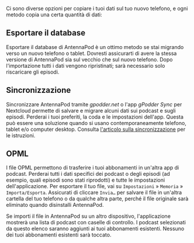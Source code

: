 Ci sono diverse opzioni per copiare i tuoi dati sul tuo nuovo telefono, e ogni
metodo copia una certa quantità di dati:

## Esportare il database

Esportare il database di AntennaPod è un ottimo metodo se stai migrando verso un
nuovo telefono o tablet. Dovresti assicurarti di avere la stessa versione di
AntennaPod sia sul vecchio che sul nuovo telefono. Dopo l'importazione tutti i
dati vengono ripristinati; sarà necessario solo riscaricare gli episodi.

## Sincronizzazione

Sincronizzare AntennaPod tramite *gpodder.net* o l'app *gPodder Sync* per
Nextcloud permette di salvare e migrare alcuni dati sui podcast e sugli episodi.
Perderai i tuoi preferiti, la coda e le impostazioni dell'app. Questa può essere
una soluzione quando si usano contemporaneamente telefono, tablet e/o computer
desktop. Consulta [l'articolo sulla
sincronizzazione](/documentation/general/synchronization) per le istruzioni.

## OPML

I file OPML permettono di trasferire i tuoi abbonamenti in un'altra app di
podcast. Perderai tutti i dati specifici dei podcast o degli episodi (ad
esempio, quali episodi sono stati riprodotti) e tutte le impostazioni
dell'applicazione. Per esportare il tuo file, vai su `Impostazioni` » `Memoria`
» `Importa/Esporta`. Assicurati di cliccare `Invia…` per salvare il file in
un'altra cartella del tuo telefono o da qualche altra parte, perché il file
originale sarà eliminato quando disinstalli AntennaPod.

Se importi il file in AntennaPod su un altro dispositivo, l'applicazione mostrerà
una lista di podcast con caselle di controllo. I podcast selezionati da questo
elenco saranno aggiunti ai tuoi abbonamenti esistenti. Nessuno dei tuoi
abbonamenti esistenti sarà toccato.
